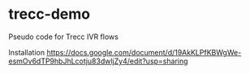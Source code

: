 # trecc-demo
Pseudo code for Trecc IVR flows

Installation
https://docs.google.com/document/d/19AkKLPfKBWgWe-esmOv6dTP9hbJhLcotju83dwljZy4/edit?usp=sharing
